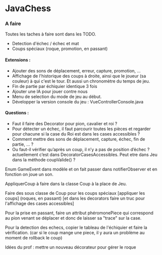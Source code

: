 # JavaChess

### A faire

Toutes les taches à faire sont dans les TODO.

* Detection d'échec / échec et mat
* Coups spéciaux (roque, promotion, en passant)

#### Extensions : 

* Ajouter des sons de déplacement, erreur, capture, promotion, ...
* Affichage de l'historique des coups à droite, ainsi que le joueur (sa couleur) à qui c'est le tour. Et aussi un chronomètre du temps de jeu.
* Fin de partie par échiquier identique 3 fois
* Ajouter une IA pour jouer contre nous
* Menu de selection du mode de jeu au début.
* Développer la version console du jeu : VueControllerConsole.java

#### Questions :

* Faut il faire des Decorator pour pion, cavalier et roi ?
* Pour détecter un échec, il faut parcourir toutes les pièces et regarder pour chacune si la case du Roi est dans les cases accessibles ?
* Comment mettre des sons de déplacement, capture, échec, fin de partie, … ?
* Ou faut-il vérifier qu’après un coup, il n’y a pas de position d’échec ? actuellement c’est dans DecoratorCasesAccessibles. Peut etre dans Jeu dans la méthode coupValide() ?




Enum GameEvent dans modèle et on fait passer dans notifierObserver et en fonction on joue un son.

AppliquerCoup à faire dans la classe Coup à la place de Jeu.

Faire des sous classe de Coup pour les coups spéciaux [appliquer les coups] (roques, en passant) [et dans les decorators faire un truc pour l'affichage des cases accessibles]

Pour la prise en passant, faire un attribut phéromonePiece qui correspond au pion venant se déplacer et donc de laisser sa "trace" sur la case.

Pour la detection des echecs, copier le tableau de l'échiquier et faire la vérification. (car si le coup mange une piece, il y aura un problème au moment de rollback le coup)


Idées du prof : mettre un nouveau décorateur pour gérer le roque